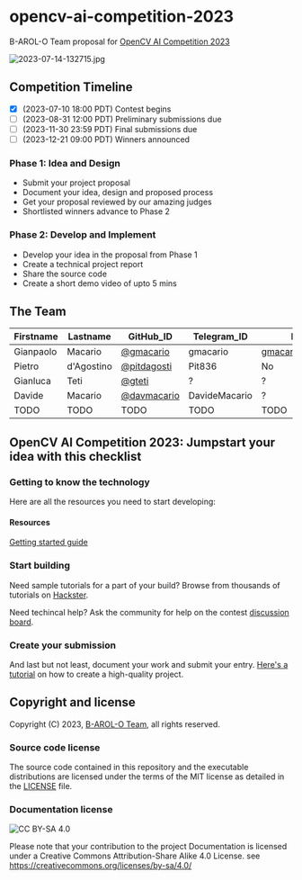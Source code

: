 # opencv-ai-competition-2023

B-AROL-O Team proposal for [OpenCV AI Competition 2023](https://www.hackster.io/contests/opencv-ai-competition-2023)

![2023-07-14-132715.jpg](assets/2023-07-14-132715.jpg)

## Competition Timeline

* [x] (2023-07-10 18:00 PDT) Contest begins
* [ ] (2023-08-31 12:00 PDT) Preliminary submissions due
* [ ] (2023-11-30 23:59 PDT) Final submissions due
* [ ] (2023-12-21 09:00 PDT) Winners announced

### Phase 1: Idea and Design

* Submit your project proposal
* Document your idea, design and proposed process
* Get your proposal reviewed by our amazing judges
* Shortlisted winners advance to Phase 2

### Phase 2: Develop and Implement

* Develop your idea in the proposal from Phase 1
* Create a technical project report
* Share the source code
* Create a short demo video of upto 5 mins

## The Team

Firstname | Lastname   | GitHub_ID                                    | Telegram_ID   | Blog | Instagram |
----------|------------|----------------------------------------------|---------------|------------|---|
Gianpaolo | Macario    | [@gmacario](https://github.com/gmacario)     | gmacario      | [gmacario.github.io](https://gmacario.github.io/)| TODO |
Pietro    | d'Agostino | [@pitdagosti](https://github.com/gteti)      | Pit836        | No | pit.dago |
Gianluca  | Teti       | [@gteti](https://github.com/gteti)           | ?             | ? | ? |
Davide    | Macario    | [@davmacario](https://github.com/davmacario) | DavideMacario | ? | ? |
TODO      | TODO       | TODO                                         | TODO          | TODO | TODO |

## OpenCV AI Competition 2023: Jumpstart your idea with this checklist

### Getting to know the technology

Here are all the resources you need to start developing:

#### Resources

[Getting started guide](https://opencv.org/get-started/)

### Start building

Need sample tutorials for a part of your build? Browse from thousands of tutorials on [Hackster](https://www.hackster.io/projects).

Need techincal help? Ask the community for help on the contest [discussion board](https://www.hackster.io/contests/opencv-ai-competition-2023/discussion).

### Create your submission

And last but not least, document your work and submit your entry.
[Here's a tutorial](https://www.hackster.io/AlexWulff/how-to-create-a-high-quality-project-tutorial-e25feb) on how to create a high-quality project.

## Copyright and license

Copyright (C) 2023, [B-AROL-O Team](https://github.com/B-AROL-O), all rights reserved.

### Source code license

The source code contained in this repository and the executable distributions are licensed under the terms of the MIT license as detailed in the [LICENSE](LICENSE) file.

### Documentation license

![CC BY-SA 4.0](https://i.creativecommons.org/l/by-sa/4.0/88x31.png)

Please note that your contribution to the project Documentation is licensed under a Creative Commons Attribution-Share Alike 4.0 License. see <https://creativecommons.org/licenses/by-sa/4.0/>

<!-- EOF -->
